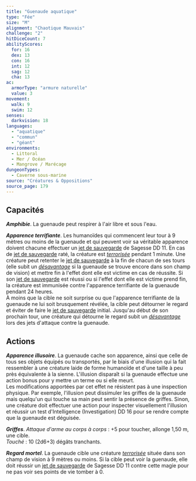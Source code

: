 ```yaml
---
title: "Guenaude aquatique"
type: "Fée"
size: "M"
alignment: "Chaotique Mauvais"
challenge: "2"
hitDiceCount: 7
abilityScores:
  for: 16
  dex: 13
  con: 16
  int: 12
  sag: 12
  cha: 13
ac:
  armorType: "armure naturelle"
  value: 3
movement:
  walk: 9
  swim: 12
senses:
  darkvision: 18
languages:
  - "aquatique"
  - "commun"
  - "géant"
environments:
  - Littoral
  - Mer / Océan
  - Mangrove / Marécage
dungeonTypes:
  - Caverne sous-marine
source: "Créatures & Oppositions"
source_page: 179
---
```

## Capacités
_**Amphibie**_. La guenaude peut respirer à l'air libre et sous l'eau.

_**Apparence terrifiante**_. Les humanoïdes qui commencent leur tour à 9 mètres ou moins de la guenaude et qui peuvent voir sa véritable apparence doivent chacune effectuer un [jet de sauvegarde](/utiliser-les-caracteristiques#jets-de-sauvegarde) de Sagesse DD 11. En cas de [jet de sauvegarde](/utiliser-les-caracteristiques#jets-de-sauvegarde) raté, la créature est [_terrorisée_](/gerer-la-sante-du-personnage/#terrorise) pendant 1 minute. Une créature peut retenter le [jet de sauvegarde](/utiliser-les-caracteristiques#jets-de-sauvegarde) à la fin de chacun de ses tours (elle subit un [_désavantage_](/utiliser-les-caracteristiques/#avantage-et-desavantage) si la guenaude se trouve encore dans son champ de vision) et mettre fin à l'effet dont elle est victime en cas de réussite. Si son [jet de sauvegarde](/utiliser-les-caracteristiques#jets-de-sauvegarde) est réussi ou si l'effet dont elle est victime prend fin, la créature est immunisée contre l'apparence terrifiante de la guenaude pendant 24 heures.  
À moins que la cible ne soit surprise ou que l'apparence terrifiante de la guenaude ne lui soit brusquement révélée, la cible peut détourner le regard et éviter de faire le [jet de sauvegarde](/utiliser-les-caracteristiques#jets-de-sauvegarde) initial. Jusqu'au début de son prochain tour, une créature qui détourne le regard subit un [_désavantage_](/utiliser-les-caracteristiques/#avantage-et-desavantage) lors des jets d'attaque contre la guenaude.

## Actions
_**Apparence illusoire**_. La guenaude cache son apparence, ainsi que celle de tous ses objets équipés ou transportés, par le biais d'une illusion qui la fait ressembler à une créature laide de forme humanoïde et d'une taille à peu près équivalente à la sienne. L'illusion disparaît si la guenaude effectue une action bonus pour y mettre un terme ou si elle meurt.  
Les modifications apportées par cet effet ne résistent pas à une inspection physique. Par exemple, l'illusion peut dissimuler les griffes de la guenaude mais quelqu'un qui touche sa main peut sentir la présence de griffes. Sinon, une créature doit effectuer une action pour inspecter visuellement l'illusion et réussir un test d'Intelligence (Investigation) DD 16 pour se rendre compte que la guenaude est déguisée.

_**Griffes**_. _Attaque d'arme au corps à corps_ : +5 pour toucher, allonge 1,50 m, une cible.  
_Touché_ : 10 (2d6+3) dégâts tranchants.

_**Regard mortel**_. La guenaude cible une créature [_terrorisée_](/gerer-la-sante-du-personnage/#terrorise) située dans son champ de vision à 9 mètres ou moins. Si la cible peut voir la guenaude, elle doit réussir un [jet de sauvegarde](/utiliser-les-caracteristiques#jets-de-sauvegarde) de Sagesse DD 11 contre cette magie pour ne pas voir ses points de vie tomber à 0.
